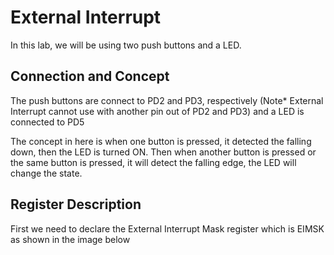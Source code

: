 # External Interrupt 

In this lab, we will be using two push buttons and a LED. 

## Connection and Concept

The push buttons are connect to PD2 and PD3, respectively (Note* External Interrupt cannot use with another pin out of PD2 and PD3) and a LED is connected to PD5

The concept in here is when one button is pressed, it detected the falling down, then the LED is turned ON. Then when another button is pressed or the same button is pressed, 
it will detect the falling edge, the LED will change the state.

## Register Description

First we need to declare the External Interrupt Mask register which is EIMSK as shown in the image below

